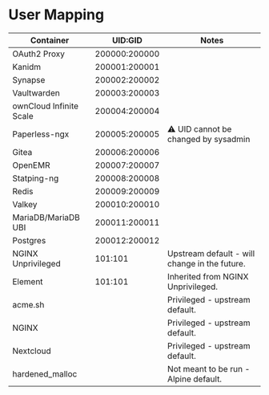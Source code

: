 # User Mapping

| Container                | UID:GID          | Notes                                         |
|--------------------------|------------------|-----------------------------------------------|
| OAuth2 Proxy             | 200000:200000    |                                               |
| Kanidm                   | 200001:200001    |                                               |
| Synapse                  | 200002:200002    |                                               |
| Vaultwarden              | 200003:200003    |                                               |
| ownCloud Infinite Scale  | 200004:200004    |                                               |
| Paperless-ngx            | 200005:200005    | ⚠️ UID cannot be changed by sysadmin           |
| Gitea                    | 200006:200006    |                                               |
| OpenEMR                  | 200007:200007    |                                               |
| Statping-ng              | 200008:200008    |                                               |
| Redis                    | 200009:200009    |                                               |
| Valkey                   | 200010:200010    |                                               |
| MariaDB/MariaDB UBI      | 200011:200011    |                                               |
| Postgres                 | 200012:200012    |                                               |
| NGINX Unprivileged       | 101:101          | Upstream default - will change in the future. |
| Element                  | 101:101          | Inherited from NGINX Unprivileged.            |
| acme.sh                  |                  | Privileged - upstream default.                |
| NGINX                    |                  | Privileged - upstream default.                |
| Nextcloud                |                  | Privileged - upstream default.                |
| hardened_malloc          |                  | Not meant to be run - Alpine default.         |


